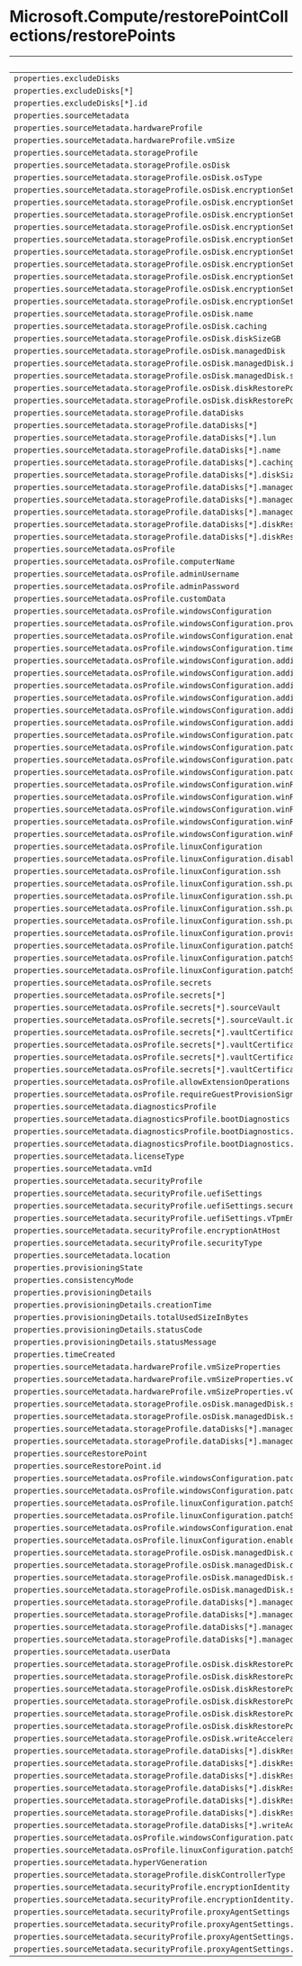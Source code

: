 # Microsoft.Compute/restorePointCollections/restorePoints

| Default Path | Alias |
|---|---|
| `properties.excludeDisks` | `Microsoft.Compute/restorePointCollections/restorePoints/excludeDisks` |
| `properties.excludeDisks[*]` | `Microsoft.Compute/restorePointCollections/restorePoints/excludeDisks[*]` |
| `properties.excludeDisks[*].id` | `Microsoft.Compute/restorePointCollections/restorePoints/excludeDisks[*].id` |
| `properties.sourceMetadata` | `Microsoft.Compute/restorePointCollections/restorePoints/sourceMetadata` |
| `properties.sourceMetadata.hardwareProfile` | `Microsoft.Compute/restorePointCollections/restorePoints/sourceMetadata.hardwareProfile` |
| `properties.sourceMetadata.hardwareProfile.vmSize` | `Microsoft.Compute/restorePointCollections/restorePoints/sourceMetadata.hardwareProfile.vmSize` |
| `properties.sourceMetadata.storageProfile` | `Microsoft.Compute/restorePointCollections/restorePoints/sourceMetadata.storageProfile` |
| `properties.sourceMetadata.storageProfile.osDisk` | `Microsoft.Compute/restorePointCollections/restorePoints/sourceMetadata.storageProfile.osDisk` |
| `properties.sourceMetadata.storageProfile.osDisk.osType` | `Microsoft.Compute/restorePointCollections/restorePoints/sourceMetadata.storageProfile.osDisk.osType` |
| `properties.sourceMetadata.storageProfile.osDisk.encryptionSettings` | `Microsoft.Compute/restorePointCollections/restorePoints/sourceMetadata.storageProfile.osDisk.encryptionSettings` |
| `properties.sourceMetadata.storageProfile.osDisk.encryptionSettings.diskEncryptionKey` | `Microsoft.Compute/restorePointCollections/restorePoints/sourceMetadata.storageProfile.osDisk.encryptionSettings.diskEncryptionKey` |
| `properties.sourceMetadata.storageProfile.osDisk.encryptionSettings.diskEncryptionKey.secretUrl` | `Microsoft.Compute/restorePointCollections/restorePoints/sourceMetadata.storageProfile.osDisk.encryptionSettings.diskEncryptionKey.secretUrl` |
| `properties.sourceMetadata.storageProfile.osDisk.encryptionSettings.diskEncryptionKey.sourceVault` | `Microsoft.Compute/restorePointCollections/restorePoints/sourceMetadata.storageProfile.osDisk.encryptionSettings.diskEncryptionKey.sourceVault` |
| `properties.sourceMetadata.storageProfile.osDisk.encryptionSettings.diskEncryptionKey.sourceVault.id` | `Microsoft.Compute/restorePointCollections/restorePoints/sourceMetadata.storageProfile.osDisk.encryptionSettings.diskEncryptionKey.sourceVault.id` |
| `properties.sourceMetadata.storageProfile.osDisk.encryptionSettings.keyEncryptionKey` | `Microsoft.Compute/restorePointCollections/restorePoints/sourceMetadata.storageProfile.osDisk.encryptionSettings.keyEncryptionKey` |
| `properties.sourceMetadata.storageProfile.osDisk.encryptionSettings.keyEncryptionKey.keyUrl` | `Microsoft.Compute/restorePointCollections/restorePoints/sourceMetadata.storageProfile.osDisk.encryptionSettings.keyEncryptionKey.keyUrl` |
| `properties.sourceMetadata.storageProfile.osDisk.encryptionSettings.keyEncryptionKey.sourceVault` | `Microsoft.Compute/restorePointCollections/restorePoints/sourceMetadata.storageProfile.osDisk.encryptionSettings.keyEncryptionKey.sourceVault` |
| `properties.sourceMetadata.storageProfile.osDisk.encryptionSettings.keyEncryptionKey.sourceVault.id` | `Microsoft.Compute/restorePointCollections/restorePoints/sourceMetadata.storageProfile.osDisk.encryptionSettings.keyEncryptionKey.sourceVault.id` |
| `properties.sourceMetadata.storageProfile.osDisk.encryptionSettings.enabled` | `Microsoft.Compute/restorePointCollections/restorePoints/sourceMetadata.storageProfile.osDisk.encryptionSettings.enabled` |
| `properties.sourceMetadata.storageProfile.osDisk.name` | `Microsoft.Compute/restorePointCollections/restorePoints/sourceMetadata.storageProfile.osDisk.name` |
| `properties.sourceMetadata.storageProfile.osDisk.caching` | `Microsoft.Compute/restorePointCollections/restorePoints/sourceMetadata.storageProfile.osDisk.caching` |
| `properties.sourceMetadata.storageProfile.osDisk.diskSizeGB` | `Microsoft.Compute/restorePointCollections/restorePoints/sourceMetadata.storageProfile.osDisk.diskSizeGB` |
| `properties.sourceMetadata.storageProfile.osDisk.managedDisk` | `Microsoft.Compute/restorePointCollections/restorePoints/sourceMetadata.storageProfile.osDisk.managedDisk` |
| `properties.sourceMetadata.storageProfile.osDisk.managedDisk.id` | `Microsoft.Compute/restorePointCollections/restorePoints/sourceMetadata.storageProfile.osDisk.managedDisk.id` |
| `properties.sourceMetadata.storageProfile.osDisk.managedDisk.storageAccountType` | `Microsoft.Compute/restorePointCollections/restorePoints/sourceMetadata.storageProfile.osDisk.managedDisk.storageAccountType` |
| `properties.sourceMetadata.storageProfile.osDisk.diskRestorePoint` | `Microsoft.Compute/restorePointCollections/restorePoints/sourceMetadata.storageProfile.osDisk.diskRestorePoint` |
| `properties.sourceMetadata.storageProfile.osDisk.diskRestorePoint.id` | `Microsoft.Compute/restorePointCollections/restorePoints/sourceMetadata.storageProfile.osDisk.diskRestorePoint.id` |
| `properties.sourceMetadata.storageProfile.dataDisks` | `Microsoft.Compute/restorePointCollections/restorePoints/sourceMetadata.storageProfile.dataDisks` |
| `properties.sourceMetadata.storageProfile.dataDisks[*]` | `Microsoft.Compute/restorePointCollections/restorePoints/sourceMetadata.storageProfile.dataDisks[*]` |
| `properties.sourceMetadata.storageProfile.dataDisks[*].lun` | `Microsoft.Compute/restorePointCollections/restorePoints/sourceMetadata.storageProfile.dataDisks[*].lun` |
| `properties.sourceMetadata.storageProfile.dataDisks[*].name` | `Microsoft.Compute/restorePointCollections/restorePoints/sourceMetadata.storageProfile.dataDisks[*].name` |
| `properties.sourceMetadata.storageProfile.dataDisks[*].caching` | `Microsoft.Compute/restorePointCollections/restorePoints/sourceMetadata.storageProfile.dataDisks[*].caching` |
| `properties.sourceMetadata.storageProfile.dataDisks[*].diskSizeGB` | `Microsoft.Compute/restorePointCollections/restorePoints/sourceMetadata.storageProfile.dataDisks[*].diskSizeGB` |
| `properties.sourceMetadata.storageProfile.dataDisks[*].managedDisk` | `Microsoft.Compute/restorePointCollections/restorePoints/sourceMetadata.storageProfile.dataDisks[*].managedDisk` |
| `properties.sourceMetadata.storageProfile.dataDisks[*].managedDisk.id` | `Microsoft.Compute/restorePointCollections/restorePoints/sourceMetadata.storageProfile.dataDisks[*].managedDisk.id` |
| `properties.sourceMetadata.storageProfile.dataDisks[*].managedDisk.storageAccountType` | `Microsoft.Compute/restorePointCollections/restorePoints/sourceMetadata.storageProfile.dataDisks[*].managedDisk.storageAccountType` |
| `properties.sourceMetadata.storageProfile.dataDisks[*].diskRestorePoint` | `Microsoft.Compute/restorePointCollections/restorePoints/sourceMetadata.storageProfile.dataDisks[*].diskRestorePoint` |
| `properties.sourceMetadata.storageProfile.dataDisks[*].diskRestorePoint.id` | `Microsoft.Compute/restorePointCollections/restorePoints/sourceMetadata.storageProfile.dataDisks[*].diskRestorePoint.id` |
| `properties.sourceMetadata.osProfile` | `Microsoft.Compute/restorePointCollections/restorePoints/sourceMetadata.osProfile` |
| `properties.sourceMetadata.osProfile.computerName` | `Microsoft.Compute/restorePointCollections/restorePoints/sourceMetadata.osProfile.computerName` |
| `properties.sourceMetadata.osProfile.adminUsername` | `Microsoft.Compute/restorePointCollections/restorePoints/sourceMetadata.osProfile.adminUsername` |
| `properties.sourceMetadata.osProfile.adminPassword` | `Microsoft.Compute/restorePointCollections/restorePoints/sourceMetadata.osProfile.adminPassword` |
| `properties.sourceMetadata.osProfile.customData` | `Microsoft.Compute/restorePointCollections/restorePoints/sourceMetadata.osProfile.customData` |
| `properties.sourceMetadata.osProfile.windowsConfiguration` | `Microsoft.Compute/restorePointCollections/restorePoints/sourceMetadata.osProfile.windowsConfiguration` |
| `properties.sourceMetadata.osProfile.windowsConfiguration.provisionVMAgent` | `Microsoft.Compute/restorePointCollections/restorePoints/sourceMetadata.osProfile.windowsConfiguration.provisionVMAgent` |
| `properties.sourceMetadata.osProfile.windowsConfiguration.enableAutomaticUpdates` | `Microsoft.Compute/restorePointCollections/restorePoints/sourceMetadata.osProfile.windowsConfiguration.enableAutomaticUpdates` |
| `properties.sourceMetadata.osProfile.windowsConfiguration.timeZone` | `Microsoft.Compute/restorePointCollections/restorePoints/sourceMetadata.osProfile.windowsConfiguration.timeZone` |
| `properties.sourceMetadata.osProfile.windowsConfiguration.additionalUnattendContent` | `Microsoft.Compute/restorePointCollections/restorePoints/sourceMetadata.osProfile.windowsConfiguration.additionalUnattendContent` |
| `properties.sourceMetadata.osProfile.windowsConfiguration.additionalUnattendContent[*]` | `Microsoft.Compute/restorePointCollections/restorePoints/sourceMetadata.osProfile.windowsConfiguration.additionalUnattendContent[*]` |
| `properties.sourceMetadata.osProfile.windowsConfiguration.additionalUnattendContent[*].passName` | `Microsoft.Compute/restorePointCollections/restorePoints/sourceMetadata.osProfile.windowsConfiguration.additionalUnattendContent[*].passName` |
| `properties.sourceMetadata.osProfile.windowsConfiguration.additionalUnattendContent[*].componentName` | `Microsoft.Compute/restorePointCollections/restorePoints/sourceMetadata.osProfile.windowsConfiguration.additionalUnattendContent[*].componentName` |
| `properties.sourceMetadata.osProfile.windowsConfiguration.additionalUnattendContent[*].settingName` | `Microsoft.Compute/restorePointCollections/restorePoints/sourceMetadata.osProfile.windowsConfiguration.additionalUnattendContent[*].settingName` |
| `properties.sourceMetadata.osProfile.windowsConfiguration.additionalUnattendContent[*].content` | `Microsoft.Compute/restorePointCollections/restorePoints/sourceMetadata.osProfile.windowsConfiguration.additionalUnattendContent[*].content` |
| `properties.sourceMetadata.osProfile.windowsConfiguration.patchSettings` | `Microsoft.Compute/restorePointCollections/restorePoints/sourceMetadata.osProfile.windowsConfiguration.patchSettings` |
| `properties.sourceMetadata.osProfile.windowsConfiguration.patchSettings.patchMode` | `Microsoft.Compute/restorePointCollections/restorePoints/sourceMetadata.osProfile.windowsConfiguration.patchSettings.patchMode` |
| `properties.sourceMetadata.osProfile.windowsConfiguration.patchSettings.enableHotpatching` | `Microsoft.Compute/restorePointCollections/restorePoints/sourceMetadata.osProfile.windowsConfiguration.patchSettings.enableHotpatching` |
| `properties.sourceMetadata.osProfile.windowsConfiguration.patchSettings.assessmentMode` | `Microsoft.Compute/restorePointCollections/restorePoints/sourceMetadata.osProfile.windowsConfiguration.patchSettings.assessmentMode` |
| `properties.sourceMetadata.osProfile.windowsConfiguration.winRM` | `Microsoft.Compute/restorePointCollections/restorePoints/sourceMetadata.osProfile.windowsConfiguration.winRM` |
| `properties.sourceMetadata.osProfile.windowsConfiguration.winRM.listeners` | `Microsoft.Compute/restorePointCollections/restorePoints/sourceMetadata.osProfile.windowsConfiguration.winRM.listeners` |
| `properties.sourceMetadata.osProfile.windowsConfiguration.winRM.listeners[*]` | `Microsoft.Compute/restorePointCollections/restorePoints/sourceMetadata.osProfile.windowsConfiguration.winRM.listeners[*]` |
| `properties.sourceMetadata.osProfile.windowsConfiguration.winRM.listeners[*].protocol` | `Microsoft.Compute/restorePointCollections/restorePoints/sourceMetadata.osProfile.windowsConfiguration.winRM.listeners[*].protocol` |
| `properties.sourceMetadata.osProfile.windowsConfiguration.winRM.listeners[*].certificateUrl` | `Microsoft.Compute/restorePointCollections/restorePoints/sourceMetadata.osProfile.windowsConfiguration.winRM.listeners[*].certificateUrl` |
| `properties.sourceMetadata.osProfile.linuxConfiguration` | `Microsoft.Compute/restorePointCollections/restorePoints/sourceMetadata.osProfile.linuxConfiguration` |
| `properties.sourceMetadata.osProfile.linuxConfiguration.disablePasswordAuthentication` | `Microsoft.Compute/restorePointCollections/restorePoints/sourceMetadata.osProfile.linuxConfiguration.disablePasswordAuthentication` |
| `properties.sourceMetadata.osProfile.linuxConfiguration.ssh` | `Microsoft.Compute/restorePointCollections/restorePoints/sourceMetadata.osProfile.linuxConfiguration.ssh` |
| `properties.sourceMetadata.osProfile.linuxConfiguration.ssh.publicKeys` | `Microsoft.Compute/restorePointCollections/restorePoints/sourceMetadata.osProfile.linuxConfiguration.ssh.publicKeys` |
| `properties.sourceMetadata.osProfile.linuxConfiguration.ssh.publicKeys[*]` | `Microsoft.Compute/restorePointCollections/restorePoints/sourceMetadata.osProfile.linuxConfiguration.ssh.publicKeys[*]` |
| `properties.sourceMetadata.osProfile.linuxConfiguration.ssh.publicKeys[*].path` | `Microsoft.Compute/restorePointCollections/restorePoints/sourceMetadata.osProfile.linuxConfiguration.ssh.publicKeys[*].path` |
| `properties.sourceMetadata.osProfile.linuxConfiguration.ssh.publicKeys[*].keyData` | `Microsoft.Compute/restorePointCollections/restorePoints/sourceMetadata.osProfile.linuxConfiguration.ssh.publicKeys[*].keyData` |
| `properties.sourceMetadata.osProfile.linuxConfiguration.provisionVMAgent` | `Microsoft.Compute/restorePointCollections/restorePoints/sourceMetadata.osProfile.linuxConfiguration.provisionVMAgent` |
| `properties.sourceMetadata.osProfile.linuxConfiguration.patchSettings` | `Microsoft.Compute/restorePointCollections/restorePoints/sourceMetadata.osProfile.linuxConfiguration.patchSettings` |
| `properties.sourceMetadata.osProfile.linuxConfiguration.patchSettings.patchMode` | `Microsoft.Compute/restorePointCollections/restorePoints/sourceMetadata.osProfile.linuxConfiguration.patchSettings.patchMode` |
| `properties.sourceMetadata.osProfile.linuxConfiguration.patchSettings.assessmentMode` | `Microsoft.Compute/restorePointCollections/restorePoints/sourceMetadata.osProfile.linuxConfiguration.patchSettings.assessmentMode` |
| `properties.sourceMetadata.osProfile.secrets` | `Microsoft.Compute/restorePointCollections/restorePoints/sourceMetadata.osProfile.secrets` |
| `properties.sourceMetadata.osProfile.secrets[*]` | `Microsoft.Compute/restorePointCollections/restorePoints/sourceMetadata.osProfile.secrets[*]` |
| `properties.sourceMetadata.osProfile.secrets[*].sourceVault` | `Microsoft.Compute/restorePointCollections/restorePoints/sourceMetadata.osProfile.secrets[*].sourceVault` |
| `properties.sourceMetadata.osProfile.secrets[*].sourceVault.id` | `Microsoft.Compute/restorePointCollections/restorePoints/sourceMetadata.osProfile.secrets[*].sourceVault.id` |
| `properties.sourceMetadata.osProfile.secrets[*].vaultCertificates` | `Microsoft.Compute/restorePointCollections/restorePoints/sourceMetadata.osProfile.secrets[*].vaultCertificates` |
| `properties.sourceMetadata.osProfile.secrets[*].vaultCertificates[*]` | `Microsoft.Compute/restorePointCollections/restorePoints/sourceMetadata.osProfile.secrets[*].vaultCertificates[*]` |
| `properties.sourceMetadata.osProfile.secrets[*].vaultCertificates[*].certificateUrl` | `Microsoft.Compute/restorePointCollections/restorePoints/sourceMetadata.osProfile.secrets[*].vaultCertificates[*].certificateUrl` |
| `properties.sourceMetadata.osProfile.secrets[*].vaultCertificates[*].certificateStore` | `Microsoft.Compute/restorePointCollections/restorePoints/sourceMetadata.osProfile.secrets[*].vaultCertificates[*].certificateStore` |
| `properties.sourceMetadata.osProfile.allowExtensionOperations` | `Microsoft.Compute/restorePointCollections/restorePoints/sourceMetadata.osProfile.allowExtensionOperations` |
| `properties.sourceMetadata.osProfile.requireGuestProvisionSignal` | `Microsoft.Compute/restorePointCollections/restorePoints/sourceMetadata.osProfile.requireGuestProvisionSignal` |
| `properties.sourceMetadata.diagnosticsProfile` | `Microsoft.Compute/restorePointCollections/restorePoints/sourceMetadata.diagnosticsProfile` |
| `properties.sourceMetadata.diagnosticsProfile.bootDiagnostics` | `Microsoft.Compute/restorePointCollections/restorePoints/sourceMetadata.diagnosticsProfile.bootDiagnostics` |
| `properties.sourceMetadata.diagnosticsProfile.bootDiagnostics.enabled` | `Microsoft.Compute/restorePointCollections/restorePoints/sourceMetadata.diagnosticsProfile.bootDiagnostics.enabled` |
| `properties.sourceMetadata.diagnosticsProfile.bootDiagnostics.storageUri` | `Microsoft.Compute/restorePointCollections/restorePoints/sourceMetadata.diagnosticsProfile.bootDiagnostics.storageUri` |
| `properties.sourceMetadata.licenseType` | `Microsoft.Compute/restorePointCollections/restorePoints/sourceMetadata.licenseType` |
| `properties.sourceMetadata.vmId` | `Microsoft.Compute/restorePointCollections/restorePoints/sourceMetadata.vmId` |
| `properties.sourceMetadata.securityProfile` | `Microsoft.Compute/restorePointCollections/restorePoints/sourceMetadata.securityProfile` |
| `properties.sourceMetadata.securityProfile.uefiSettings` | `Microsoft.Compute/restorePointCollections/restorePoints/sourceMetadata.securityProfile.uefiSettings` |
| `properties.sourceMetadata.securityProfile.uefiSettings.secureBootEnabled` | `Microsoft.Compute/restorePointCollections/restorePoints/sourceMetadata.securityProfile.uefiSettings.secureBootEnabled` |
| `properties.sourceMetadata.securityProfile.uefiSettings.vTpmEnabled` | `Microsoft.Compute/restorePointCollections/restorePoints/sourceMetadata.securityProfile.uefiSettings.vTpmEnabled` |
| `properties.sourceMetadata.securityProfile.encryptionAtHost` | `Microsoft.Compute/restorePointCollections/restorePoints/sourceMetadata.securityProfile.encryptionAtHost` |
| `properties.sourceMetadata.securityProfile.securityType` | `Microsoft.Compute/restorePointCollections/restorePoints/sourceMetadata.securityProfile.securityType` |
| `properties.sourceMetadata.location` | `Microsoft.Compute/restorePointCollections/restorePoints/sourceMetadata.location` |
| `properties.provisioningState` | `Microsoft.Compute/restorePointCollections/restorePoints/provisioningState` |
| `properties.consistencyMode` | `Microsoft.Compute/restorePointCollections/restorePoints/consistencyMode` |
| `properties.provisioningDetails` | `Microsoft.Compute/restorePointCollections/restorePoints/provisioningDetails` |
| `properties.provisioningDetails.creationTime` | `Microsoft.Compute/restorePointCollections/restorePoints/provisioningDetails.creationTime` |
| `properties.provisioningDetails.totalUsedSizeInBytes` | `Microsoft.Compute/restorePointCollections/restorePoints/provisioningDetails.totalUsedSizeInBytes` |
| `properties.provisioningDetails.statusCode` | `Microsoft.Compute/restorePointCollections/restorePoints/provisioningDetails.statusCode` |
| `properties.provisioningDetails.statusMessage` | `Microsoft.Compute/restorePointCollections/restorePoints/provisioningDetails.statusMessage` |
| `properties.timeCreated` | `Microsoft.Compute/restorePointCollections/restorePoints/timeCreated` |
| `properties.sourceMetadata.hardwareProfile.vmSizeProperties` | `Microsoft.Compute/restorePointCollections/restorePoints/sourceMetadata.hardwareProfile.vmSizeProperties` |
| `properties.sourceMetadata.hardwareProfile.vmSizeProperties.vCPUsAvailable` | `Microsoft.Compute/restorePointCollections/restorePoints/sourceMetadata.hardwareProfile.vmSizeProperties.vCPUsAvailable` |
| `properties.sourceMetadata.hardwareProfile.vmSizeProperties.vCPUsPerCore` | `Microsoft.Compute/restorePointCollections/restorePoints/sourceMetadata.hardwareProfile.vmSizeProperties.vCPUsPerCore` |
| `properties.sourceMetadata.storageProfile.osDisk.managedDisk.securityProfile` | `Microsoft.Compute/restorePointCollections/restorePoints/sourceMetadata.storageProfile.osDisk.managedDisk.securityProfile` |
| `properties.sourceMetadata.storageProfile.osDisk.managedDisk.securityProfile.securityEncryptionType` | `Microsoft.Compute/restorePointCollections/restorePoints/sourceMetadata.storageProfile.osDisk.managedDisk.securityProfile.securityEncryptionType` |
| `properties.sourceMetadata.storageProfile.dataDisks[*].managedDisk.securityProfile` | `Microsoft.Compute/restorePointCollections/restorePoints/sourceMetadata.storageProfile.dataDisks[*].managedDisk.securityProfile` |
| `properties.sourceMetadata.storageProfile.dataDisks[*].managedDisk.securityProfile.securityEncryptionType` | `Microsoft.Compute/restorePointCollections/restorePoints/sourceMetadata.storageProfile.dataDisks[*].managedDisk.securityProfile.securityEncryptionType` |
| `properties.sourceRestorePoint` | `Microsoft.Compute/restorePointCollections/restorePoints/sourceRestorePoint` |
| `properties.sourceRestorePoint.id` | `Microsoft.Compute/restorePointCollections/restorePoints/sourceRestorePoint.id` |
| `properties.sourceMetadata.osProfile.windowsConfiguration.patchSettings.automaticByPlatformSettings` | `Microsoft.Compute/restorePointCollections/restorePoints/sourceMetadata.osProfile.windowsConfiguration.patchSettings.automaticByPlatformSettings` |
| `properties.sourceMetadata.osProfile.windowsConfiguration.patchSettings.automaticByPlatformSettings.rebootSetting` | `Microsoft.Compute/restorePointCollections/restorePoints/sourceMetadata.osProfile.windowsConfiguration.patchSettings.automaticByPlatformSettings.rebootSetting` |
| `properties.sourceMetadata.osProfile.linuxConfiguration.patchSettings.automaticByPlatformSettings` | `Microsoft.Compute/restorePointCollections/restorePoints/sourceMetadata.osProfile.linuxConfiguration.patchSettings.automaticByPlatformSettings` |
| `properties.sourceMetadata.osProfile.linuxConfiguration.patchSettings.automaticByPlatformSettings.rebootSetting` | `Microsoft.Compute/restorePointCollections/restorePoints/sourceMetadata.osProfile.linuxConfiguration.patchSettings.automaticByPlatformSettings.rebootSetting` |
| `properties.sourceMetadata.osProfile.windowsConfiguration.enableVMAgentPlatformUpdates` | `Microsoft.Compute/restorePointCollections/restorePoints/sourceMetadata.osProfile.windowsConfiguration.enableVMAgentPlatformUpdates` |
| `properties.sourceMetadata.osProfile.linuxConfiguration.enableVMAgentPlatformUpdates` | `Microsoft.Compute/restorePointCollections/restorePoints/sourceMetadata.osProfile.linuxConfiguration.enableVMAgentPlatformUpdates` |
| `properties.sourceMetadata.storageProfile.osDisk.managedDisk.diskEncryptionSet` | `Microsoft.Compute/restorePointCollections/restorePoints/sourceMetadata.storageProfile.osDisk.managedDisk.diskEncryptionSet` |
| `properties.sourceMetadata.storageProfile.osDisk.managedDisk.diskEncryptionSet.id` | `Microsoft.Compute/restorePointCollections/restorePoints/sourceMetadata.storageProfile.osDisk.managedDisk.diskEncryptionSet.id` |
| `properties.sourceMetadata.storageProfile.osDisk.managedDisk.securityProfile.diskEncryptionSet` | `Microsoft.Compute/restorePointCollections/restorePoints/sourceMetadata.storageProfile.osDisk.managedDisk.securityProfile.diskEncryptionSet` |
| `properties.sourceMetadata.storageProfile.osDisk.managedDisk.securityProfile.diskEncryptionSet.id` | `Microsoft.Compute/restorePointCollections/restorePoints/sourceMetadata.storageProfile.osDisk.managedDisk.securityProfile.diskEncryptionSet.id` |
| `properties.sourceMetadata.storageProfile.dataDisks[*].managedDisk.diskEncryptionSet` | `Microsoft.Compute/restorePointCollections/restorePoints/sourceMetadata.storageProfile.dataDisks[*].managedDisk.diskEncryptionSet` |
| `properties.sourceMetadata.storageProfile.dataDisks[*].managedDisk.diskEncryptionSet.id` | `Microsoft.Compute/restorePointCollections/restorePoints/sourceMetadata.storageProfile.dataDisks[*].managedDisk.diskEncryptionSet.id` |
| `properties.sourceMetadata.storageProfile.dataDisks[*].managedDisk.securityProfile.diskEncryptionSet` | `Microsoft.Compute/restorePointCollections/restorePoints/sourceMetadata.storageProfile.dataDisks[*].managedDisk.securityProfile.diskEncryptionSet` |
| `properties.sourceMetadata.storageProfile.dataDisks[*].managedDisk.securityProfile.diskEncryptionSet.id` | `Microsoft.Compute/restorePointCollections/restorePoints/sourceMetadata.storageProfile.dataDisks[*].managedDisk.securityProfile.diskEncryptionSet.id` |
| `properties.sourceMetadata.userData` | `Microsoft.Compute/restorePointCollections/restorePoints/sourceMetadata.userData` |
| `properties.sourceMetadata.storageProfile.osDisk.diskRestorePoint.encryption` | `Microsoft.Compute/restorePointCollections/restorePoints/sourceMetadata.storageProfile.osDisk.diskRestorePoint.encryption` |
| `properties.sourceMetadata.storageProfile.osDisk.diskRestorePoint.encryption.diskEncryptionSet` | `Microsoft.Compute/restorePointCollections/restorePoints/sourceMetadata.storageProfile.osDisk.diskRestorePoint.encryption.diskEncryptionSet` |
| `properties.sourceMetadata.storageProfile.osDisk.diskRestorePoint.encryption.diskEncryptionSet.id` | `Microsoft.Compute/restorePointCollections/restorePoints/sourceMetadata.storageProfile.osDisk.diskRestorePoint.encryption.diskEncryptionSet.id` |
| `properties.sourceMetadata.storageProfile.osDisk.diskRestorePoint.encryption.type` | `Microsoft.Compute/restorePointCollections/restorePoints/sourceMetadata.storageProfile.osDisk.diskRestorePoint.encryption.type` |
| `properties.sourceMetadata.storageProfile.osDisk.diskRestorePoint.sourceDiskRestorePoint` | `Microsoft.Compute/restorePointCollections/restorePoints/sourceMetadata.storageProfile.osDisk.diskRestorePoint.sourceDiskRestorePoint` |
| `properties.sourceMetadata.storageProfile.osDisk.diskRestorePoint.sourceDiskRestorePoint.id` | `Microsoft.Compute/restorePointCollections/restorePoints/sourceMetadata.storageProfile.osDisk.diskRestorePoint.sourceDiskRestorePoint.id` |
| `properties.sourceMetadata.storageProfile.osDisk.writeAcceleratorEnabled` | `Microsoft.Compute/restorePointCollections/restorePoints/sourceMetadata.storageProfile.osDisk.writeAcceleratorEnabled` |
| `properties.sourceMetadata.storageProfile.dataDisks[*].diskRestorePoint.encryption` | `Microsoft.Compute/restorePointCollections/restorePoints/sourceMetadata.storageProfile.dataDisks[*].diskRestorePoint.encryption` |
| `properties.sourceMetadata.storageProfile.dataDisks[*].diskRestorePoint.encryption.diskEncryptionSet` | `Microsoft.Compute/restorePointCollections/restorePoints/sourceMetadata.storageProfile.dataDisks[*].diskRestorePoint.encryption.diskEncryptionSet` |
| `properties.sourceMetadata.storageProfile.dataDisks[*].diskRestorePoint.encryption.diskEncryptionSet.id` | `Microsoft.Compute/restorePointCollections/restorePoints/sourceMetadata.storageProfile.dataDisks[*].diskRestorePoint.encryption.diskEncryptionSet.id` |
| `properties.sourceMetadata.storageProfile.dataDisks[*].diskRestorePoint.encryption.type` | `Microsoft.Compute/restorePointCollections/restorePoints/sourceMetadata.storageProfile.dataDisks[*].diskRestorePoint.encryption.type` |
| `properties.sourceMetadata.storageProfile.dataDisks[*].diskRestorePoint.sourceDiskRestorePoint` | `Microsoft.Compute/restorePointCollections/restorePoints/sourceMetadata.storageProfile.dataDisks[*].diskRestorePoint.sourceDiskRestorePoint` |
| `properties.sourceMetadata.storageProfile.dataDisks[*].diskRestorePoint.sourceDiskRestorePoint.id` | `Microsoft.Compute/restorePointCollections/restorePoints/sourceMetadata.storageProfile.dataDisks[*].diskRestorePoint.sourceDiskRestorePoint.id` |
| `properties.sourceMetadata.storageProfile.dataDisks[*].writeAcceleratorEnabled` | `Microsoft.Compute/restorePointCollections/restorePoints/sourceMetadata.storageProfile.dataDisks[*].writeAcceleratorEnabled` |
| `properties.sourceMetadata.osProfile.windowsConfiguration.patchSettings.automaticByPlatformSettings.bypassPlatformSafetyChecksOnUserSchedule` | `Microsoft.Compute/restorePointCollections/restorePoints/sourceMetadata.osProfile.windowsConfiguration.patchSettings.automaticByPlatformSettings.bypassPlatformSafetyChecksOnUserSchedule` |
| `properties.sourceMetadata.osProfile.linuxConfiguration.patchSettings.automaticByPlatformSettings.bypassPlatformSafetyChecksOnUserSchedule` | `Microsoft.Compute/restorePointCollections/restorePoints/sourceMetadata.osProfile.linuxConfiguration.patchSettings.automaticByPlatformSettings.bypassPlatformSafetyChecksOnUserSchedule` |
| `properties.sourceMetadata.hyperVGeneration` | `Microsoft.Compute/restorePointCollections/restorePoints/sourceMetadata.hyperVGeneration` |
| `properties.sourceMetadata.storageProfile.diskControllerType` | `Microsoft.Compute/restorePointCollections/restorePoints/sourceMetadata.storageProfile.diskControllerType` |
| `properties.sourceMetadata.securityProfile.encryptionIdentity` | `Microsoft.Compute/restorePointCollections/restorePoints/sourceMetadata.securityProfile.encryptionIdentity` |
| `properties.sourceMetadata.securityProfile.encryptionIdentity.userAssignedIdentityResourceId` | `Microsoft.Compute/restorePointCollections/restorePoints/sourceMetadata.securityProfile.encryptionIdentity.userAssignedIdentityResourceId` |
| `properties.sourceMetadata.securityProfile.proxyAgentSettings` | `Microsoft.Compute/restorePointCollections/restorePoints/sourceMetadata.securityProfile.proxyAgentSettings` |
| `properties.sourceMetadata.securityProfile.proxyAgentSettings.enabled` | `Microsoft.Compute/restorePointCollections/restorePoints/sourceMetadata.securityProfile.proxyAgentSettings.enabled` |
| `properties.sourceMetadata.securityProfile.proxyAgentSettings.mode` | `Microsoft.Compute/restorePointCollections/restorePoints/sourceMetadata.securityProfile.proxyAgentSettings.mode` |
| `properties.sourceMetadata.securityProfile.proxyAgentSettings.keyIncarnationId` | `Microsoft.Compute/restorePointCollections/restorePoints/sourceMetadata.securityProfile.proxyAgentSettings.keyIncarnationId` |

